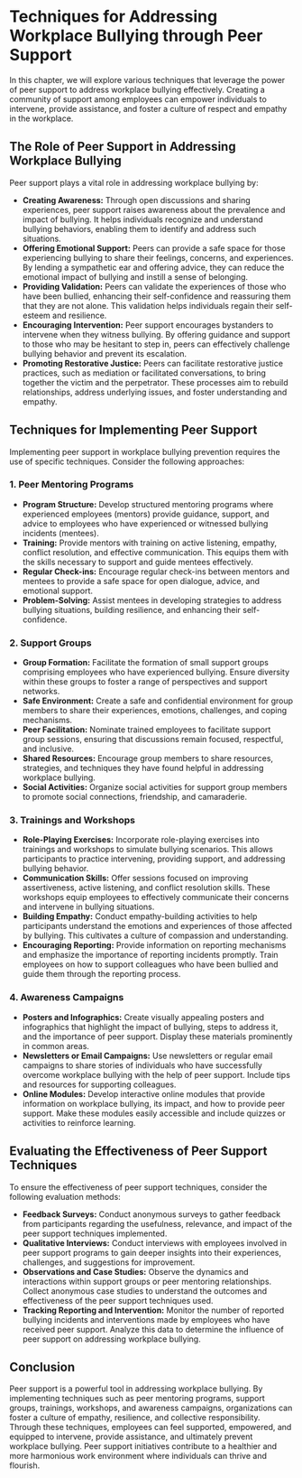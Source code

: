 Techniques for Addressing Workplace Bullying through Peer Support
============================================================================

In this chapter, we will explore various techniques that leverage the power of peer support to address workplace bullying effectively. Creating a community of support among employees can empower individuals to intervene, provide assistance, and foster a culture of respect and empathy in the workplace.

The Role of Peer Support in Addressing Workplace Bullying
---------------------------------------------------------

Peer support plays a vital role in addressing workplace bullying by:

* **Creating Awareness:** Through open discussions and sharing experiences, peer support raises awareness about the prevalence and impact of bullying. It helps individuals recognize and understand bullying behaviors, enabling them to identify and address such situations.
* **Offering Emotional Support:** Peers can provide a safe space for those experiencing bullying to share their feelings, concerns, and experiences. By lending a sympathetic ear and offering advice, they can reduce the emotional impact of bullying and instill a sense of belonging.
* **Providing Validation:** Peers can validate the experiences of those who have been bullied, enhancing their self-confidence and reassuring them that they are not alone. This validation helps individuals regain their self-esteem and resilience.
* **Encouraging Intervention:** Peer support encourages bystanders to intervene when they witness bullying. By offering guidance and support to those who may be hesitant to step in, peers can effectively challenge bullying behavior and prevent its escalation.
* **Promoting Restorative Justice:** Peers can facilitate restorative justice practices, such as mediation or facilitated conversations, to bring together the victim and the perpetrator. These processes aim to rebuild relationships, address underlying issues, and foster understanding and empathy.

Techniques for Implementing Peer Support
----------------------------------------

Implementing peer support in workplace bullying prevention requires the use of specific techniques. Consider the following approaches:

### 1. Peer Mentoring Programs

* **Program Structure:** Develop structured mentoring programs where experienced employees (mentors) provide guidance, support, and advice to employees who have experienced or witnessed bullying incidents (mentees).
* **Training:** Provide mentors with training on active listening, empathy, conflict resolution, and effective communication. This equips them with the skills necessary to support and guide mentees effectively.
* **Regular Check-ins:** Encourage regular check-ins between mentors and mentees to provide a safe space for open dialogue, advice, and emotional support.
* **Problem-Solving:** Assist mentees in developing strategies to address bullying situations, building resilience, and enhancing their self-confidence.

### 2. Support Groups

* **Group Formation:** Facilitate the formation of small support groups comprising employees who have experienced bullying. Ensure diversity within these groups to foster a range of perspectives and support networks.
* **Safe Environment:** Create a safe and confidential environment for group members to share their experiences, emotions, challenges, and coping mechanisms.
* **Peer Facilitation:** Nominate trained employees to facilitate support group sessions, ensuring that discussions remain focused, respectful, and inclusive.
* **Shared Resources:** Encourage group members to share resources, strategies, and techniques they have found helpful in addressing workplace bullying.
* **Social Activities:** Organize social activities for support group members to promote social connections, friendship, and camaraderie.

### 3. Trainings and Workshops

* **Role-Playing Exercises:** Incorporate role-playing exercises into trainings and workshops to simulate bullying scenarios. This allows participants to practice intervening, providing support, and addressing bullying behavior.
* **Communication Skills:** Offer sessions focused on improving assertiveness, active listening, and conflict resolution skills. These workshops equip employees to effectively communicate their concerns and intervene in bullying situations.
* **Building Empathy:** Conduct empathy-building activities to help participants understand the emotions and experiences of those affected by bullying. This cultivates a culture of compassion and understanding.
* **Encouraging Reporting:** Provide information on reporting mechanisms and emphasize the importance of reporting incidents promptly. Train employees on how to support colleagues who have been bullied and guide them through the reporting process.

### 4. Awareness Campaigns

* **Posters and Infographics:** Create visually appealing posters and infographics that highlight the impact of bullying, steps to address it, and the importance of peer support. Display these materials prominently in common areas.
* **Newsletters or Email Campaigns:** Use newsletters or regular email campaigns to share stories of individuals who have successfully overcome workplace bullying with the help of peer support. Include tips and resources for supporting colleagues.
* **Online Modules:** Develop interactive online modules that provide information on workplace bullying, its impact, and how to provide peer support. Make these modules easily accessible and include quizzes or activities to reinforce learning.

Evaluating the Effectiveness of Peer Support Techniques
-------------------------------------------------------

To ensure the effectiveness of peer support techniques, consider the following evaluation methods:

* **Feedback Surveys:** Conduct anonymous surveys to gather feedback from participants regarding the usefulness, relevance, and impact of the peer support techniques implemented.
* **Qualitative Interviews:** Conduct interviews with employees involved in peer support programs to gain deeper insights into their experiences, challenges, and suggestions for improvement.
* **Observations and Case Studies:** Observe the dynamics and interactions within support groups or peer mentoring relationships. Collect anonymous case studies to understand the outcomes and effectiveness of the peer support techniques used.
* **Tracking Reporting and Intervention:** Monitor the number of reported bullying incidents and interventions made by employees who have received peer support. Analyze this data to determine the influence of peer support on addressing workplace bullying.

Conclusion
----------

Peer support is a powerful tool in addressing workplace bullying. By implementing techniques such as peer mentoring programs, support groups, trainings, workshops, and awareness campaigns, organizations can foster a culture of empathy, resilience, and collective responsibility. Through these techniques, employees can feel supported, empowered, and equipped to intervene, provide assistance, and ultimately prevent workplace bullying. Peer support initiatives contribute to a healthier and more harmonious work environment where individuals can thrive and flourish.
